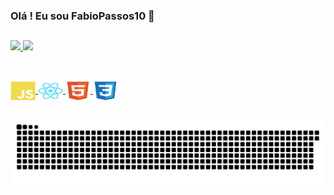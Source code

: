 ### Olá ! Eu sou FabioPassos10 👋

##




 <div>
 <a href="https://github.com/FabioPassos10">
 <img  height="170em" src="https://github-readme-stats.vercel.app/api?username=FabioPassos10&show_icons=true&theme=tokyonight&include_all_commits=true&count_private=true"/>
 <img  height="170em" src="https://github-readme-stats.vercel.app/api/top-langs/?username=FabioPassos10&layout=compact&langs_count=7&theme=tokyonight"/>
</div>
  
##
  
  
<div style="display: inline_block"><br>
  <img align="center" alt="Js" height="30" width="40" src="https://raw.githubusercontent.com/devicons/devicon/master/icons/javascript/javascript-plain.svg">
  <img align="center" alt="React" height="30" width="40" src="https://raw.githubusercontent.com/devicons/devicon/master/icons/react/react-original.svg">
  <img align="center" alt="HTML" height="30" width="40" src="https://raw.githubusercontent.com/devicons/devicon/master/icons/html5/html5-original.svg">
  <img align="center" alt="CSS" height="30" width="40" src="https://raw.githubusercontent.com/devicons/devicon/master/icons/css3/css3-original.svg">
 
##
  ![Snake animation](https://github.com/FabioPassos10/FabioPassos10/blob/output/github-contribution-grid-snake.svg) 
</div>
 
 
 
 

